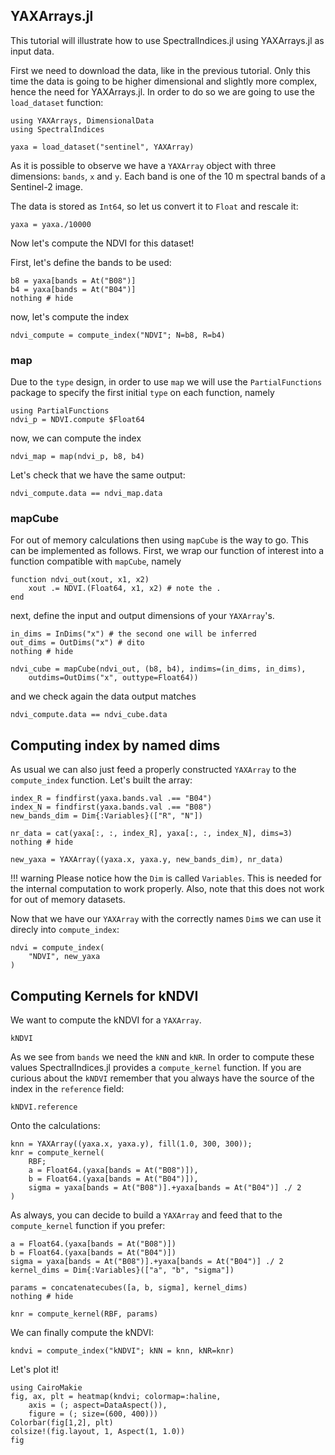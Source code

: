 ## YAXArrays.jl

This tutorial will illustrate how to use SpectralIndices.jl using YAXArrays.jl as input data.

First we need to download the data, like in the previous tutorial. Only this time the data is going to be higher dimensional and slightly more complex, hence the need for YAXArrays.jl. In order to do so we are going to use the `load_dataset` function:

```@example yaxarrays
using YAXArrays, DimensionalData
using SpectralIndices
```

```@example yaxarrays
yaxa = load_dataset("sentinel", YAXArray)
```

As it is possible to observe we have a `YAXArray` object with three dimensions: `bands`, `x` and `y`. Each band is one of the 10 m spectral bands of a Sentinel-2 image.

The data is stored as `Int64`, so let us convert it to `Float` and rescale it:

```@example yaxarrays
yaxa = yaxa./10000
```

Now let's compute the NDVI for this dataset!

First, let's define the bands to be used:
```@example yaxarrays
b8 = yaxa[bands = At("B08")]
b4 = yaxa[bands = At("B04")]
nothing # hide
```

now, let's compute the index

```@example yaxarrays
ndvi_compute = compute_index("NDVI"; N=b8, R=b4)
```

### map

Due to the `type` design, in order to use `map` we will use the `PartialFunctions` package to specify the first initial `type` on each function, namely

```@example yaxarrays
using PartialFunctions
ndvi_p = NDVI.compute $Float64
```
now, we can compute the index

```@example yaxarrays
ndvi_map = map(ndvi_p, b8, b4)
```
Let's check that we have the same output:

```@example yaxarrays
ndvi_compute.data == ndvi_map.data
```

### mapCube
For out of memory calculations then using `mapCube` is the way to go. This can be implemented as follows. First, we wrap our function of interest into a function compatible with `mapCube`, namely

```@example yaxarrays
function ndvi_out(xout, x1, x2)
    xout .= NDVI.(Float64, x1, x2) # note the .
end
```
next, define the input and output dimensions of your `YAXArray`'s.
```@example yaxarrays
in_dims = InDims("x") # the second one will be inferred
out_dims = OutDims("x") # dito
nothing # hide
```

```@example yaxarrays
ndvi_cube = mapCube(ndvi_out, (b8, b4), indims=(in_dims, in_dims),
    outdims=OutDims("x", outtype=Float64))
```

and we check again the data output matches

```@example yaxarrays
ndvi_compute.data == ndvi_cube.data
```

## Computing index by named dims

As usual we can also just feed a properly constructed `YAXArray` to the `compute_index` function. Let's built the array:

```@example yaxarrays
index_R = findfirst(yaxa.bands.val .== "B04")
index_N = findfirst(yaxa.bands.val .== "B08")
new_bands_dim = Dim{:Variables}(["R", "N"])

nr_data = cat(yaxa[:, :, index_R], yaxa[:, :, index_N], dims=3)
nothing # hide
```
```@example yaxarrays
new_yaxa = YAXArray((yaxa.x, yaxa.y, new_bands_dim), nr_data)
```

!!! warning
    Please notice how the `Dim` is called `Variables`. This is needed for the internal computation to work properly. Also, note that this does not work for out of memory datasets.

Now that we have our `YAXArray` with the correctly names `Dim`s we can use it direcly into `compute_index`:

```@example yaxarrays
ndvi = compute_index(
    "NDVI", new_yaxa
)
```

## Computing Kernels for kNDVI

We want to compute the kNDVI for a `YAXArray`. 

```@example yaxarrays
kNDVI
```

As we see from `bands` we need the `kNN` and `kNR`. In order to compute these values SpectralIndices.jl provides a `compute_kernel` function. If you are curious about the `kNDVI` remember that you always have the source of the index in the `reference` field:

```@example yaxarrays
kNDVI.reference
```

Onto the calculations:

```@example yaxarrays
knn = YAXArray((yaxa.x, yaxa.y), fill(1.0, 300, 300));
knr = compute_kernel(
    RBF;
    a = Float64.(yaxa[bands = At("B08")]),
    b = Float64.(yaxa[bands = At("B04")]),
    sigma = yaxa[bands = At("B08")].+yaxa[bands = At("B04")] ./ 2
)
```

As always, you can decide to build a `YAXArray` and feed that to the `compute_kernel` function if you prefer:

```@example yaxarrays
a = Float64.(yaxa[bands = At("B08")])
b = Float64.(yaxa[bands = At("B04")])
sigma = yaxa[bands = At("B08")].+yaxa[bands = At("B04")] ./ 2
kernel_dims = Dim{:Variables}(["a", "b", "sigma"])

params = concatenatecubes([a, b, sigma], kernel_dims)
nothing # hide
```

```@example yaxarrays
knr = compute_kernel(RBF, params)
```

We can finally compute the kNDVI:

```@example yaxarrays
kndvi = compute_index("kNDVI"; kNN = knn, kNR=knr)
```

Let's plot it!

```@example yaxarrays
using CairoMakie
fig, ax, plt = heatmap(kndvi; colormap=:haline,
    axis = (; aspect=DataAspect()),
    figure = (; size=(600, 400)))
Colorbar(fig[1,2], plt)
colsize!(fig.layout, 1, Aspect(1, 1.0))
fig
```